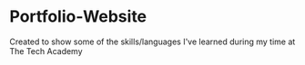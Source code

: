 # Portfolio-Website
Created to show some of the skills/languages I've learned during my time at The Tech Academy
